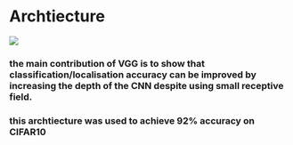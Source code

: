 # Archtiecture 
<img src = "https://miro.medium.com/max/850/1*_Lg1i7wv1pLpzp2F4MLrvw.png">
</img>
<br/>

### the main contribution of VGG is to show that classification/localisation accuracy can be improved by increasing the depth of the CNN despite using small receptive field.

### this archtiecture was used to achieve 92% accuracy on CIFAR10